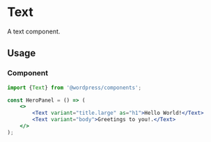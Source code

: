 # Text

A text component.

## Usage

### Component

```jsx
import {Text} from '@wordpress/components';

const HeroPanel = () => (
	<>
		<Text variant="title.large" as="h1">Hello World!</Text>
		<Text variant="body">Greetings to you!.</Text>
	</>
);
```
